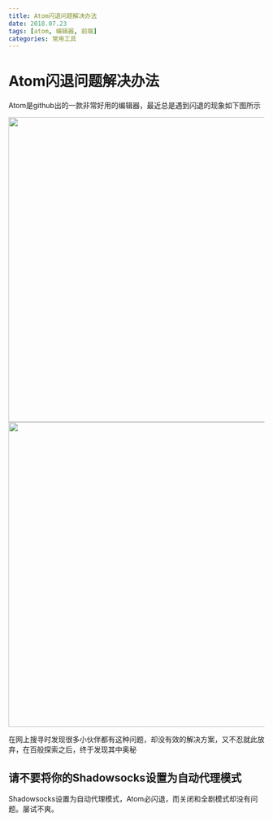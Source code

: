 ```yaml
---
title: Atom闪退问题解决办法
date: 2018.07.23
tags: [atom, 编辑器, 前端]
categories: 常用工具
---
```


# Atom闪退问题解决办法
Atom是github出的一款非常好用的编辑器，最近总是遇到闪退的现象如下图所示

<img src="/static/img/atom.jpeg" width = 600 alt="">

<img src="/static/img/atom1.jpeg" width = 600 alt="">


在网上搜寻时发现很多小伙伴都有这种问题，却没有效的解决方案，又不忍就此放弃，在百般探索之后，终于发现其中奥秘

## 请不要将你的Shadowsocks设置为自动代理模式
Shadowsocks设置为自动代理模式，Atom必闪退，而关闭和全剧模式却没有问题。屡试不爽。
